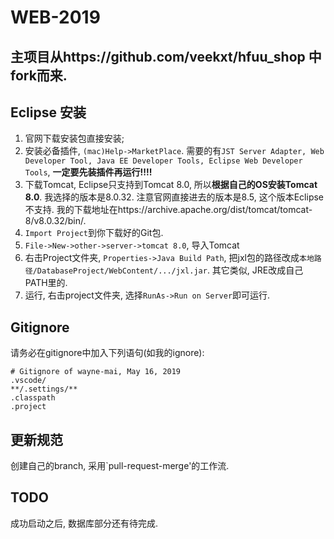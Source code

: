 # WEB-2019
## 主项目从https://github.com/veekxt/hfuu_shop 中fork而来.
## Eclipse 安装
1. 官网下载安装包直接安装;
2. 安装必备插件, `(mac)Help->MarketPlace`. 需要的有`JST Server Adapter, Web Developer Tool, Java EE Developer Tools, Eclipse Web Developer Tools`, **一定要先装插件再运行!!!!**
3. 下载Tomcat, Eclipse只支持到Tomcat 8.0, 所以**根据自己的OS安装Tomcat 8.0**. 我选择的版本是8.0.32. 注意官网直接进去的版本是8.5, 这个版本Eclipse不支持. 我的下载地址在https://archive.apache.org/dist/tomcat/tomcat-8/v8.0.32/bin/.
4. `Import Project`到你下载好的Git包.
5. `File->New->other->server->tomcat 8.0`, 导入Tomcat
6. 右击Project文件夹, `Properties->Java Build Path`, 把jxl包的路径改成`本地路径/DatabaseProject/WebContent/.../jxl.jar`. 其它类似, JRE改成自己PATH里的.
7. 运行, 右击project文件夹, 选择`RunAs->Run on Server`即可运行.

## Gitignore 
请务必在gitignore中加入下列语句(如我的ignore):
```
# Gitignore of wayne-mai, May 16, 2019
.vscode/
**/.settings/**
.classpath
.project
```
## 更新规范
创建自己的branch, 采用`pull-request-merge'的工作流.

## TODO
成功启动之后, 数据库部分还有待完成.
